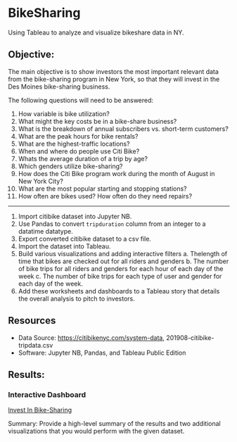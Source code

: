 # BikeSharing
Using Tableau to analyze and visualize bikeshare data in NY. 

## Objective:
The main objective is to show investors the most important relevant data from the bike-sharing program in New York, so that they will invest in the Des Moines bike-sharing business.

The following questions will need to be answered:
1. How variable is bike utilization? 
2. What might the key costs be in a bike-share business?
3. What is the breakdown of annual subscribers vs. short-term customers?
4. What are the peak hours for bike rentals? 
5. What are the highest-traffic locations? 
6. When and where do people use Citi Bike?
7. Whats the average duration of a trip by age?
8. Which genders utilize bike-sharing?
9. How does the Citi Bike program work during the month of August in New York City?
10. What are the most popular starting and stopping stations?
11. How often are bikes used? How often do they need repairs?


<hr>


1. Import citibike dataset into Jupyter NB. 
2. Use Pandas to convert `tripduration` column from an integer to a datatime datatype.
3. Export converted citibike dataset to a csv file. 
4. Import the dataset into Tableau.
5. Build various visualizations and adding interactive filters
    a. Thelength of time that bikes are checked out for all riders and genders
    b. The number of bike trips for all riders and genders for each hour of each day of the week
    c. The number of bike trips for each type of user and gender for each day of the week.
6. Add these worksheets and dashboards to a Tableau story that details the overall analysis to pitch to investors.


## Resources
- Data Source: https://citibikenyc.com/system-data, 201908-citibike-tripdata.csv
- Software: Jupyter NB, Pandas, and Tableau Public Edition

## Results:

### Interactive Dashboard
<a href="https://public.tableau.com/app/profile/christy.street/viz/CStreet_RideSharing/NewYorkStory?publish=yes">Invest In Bike-Sharing</a>


Summary: Provide a high-level summary of the results and two additional visualizations that you would perform with the given dataset.


